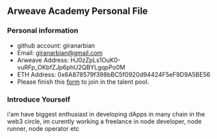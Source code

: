 ## Arweave Academy Personal File

### Personal information

- github account: giranarbian
- Email: giranarbian@gmail.com
- Arweave Address: HJ0zZpLs1OuK0-vuRFp_OKbfZJp6phU2QBYLgqpPo0M
- ETH Address: 0x6A878579f398bBC5f0920d94424F5eF9D9A5BE56
- Please finish this [form](https://docs.google.com/forms/d/e/1FAIpQLSfWA5fIIcBgmRppm3jNz5vmf9Mai_QMVil-2pO4r7YKn_Zhtw/viewform?usp=sf_link) to join in the talent pool.

### Introduce Yourself
 i'am have biggest enthusiast in developing dApps in many chain in the web3 circle, im curently working a freelance in node developer, node runner, node operator etc
